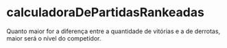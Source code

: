# calculadoraDePartidasRankeadas

Quanto maior for a diferença entre a quantidade de vitórias e a de derrotas, maior será o nível do competidor.
